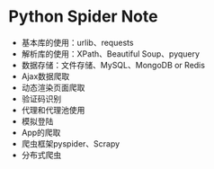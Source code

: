 # Python Spider Note

- 基本库的使用：urlib、requests
- 解析库的使用：XPath、Beautiful Soup、pyquery
- 数据存储：文件存储、MySQL、MongoDB or Redis
- Ajax数据爬取
- 动态渲染页面爬取
- 验证码识别
- 代理和代理池使用
- 模拟登陆
- App的爬取
- 爬虫框架pyspider、Scrapy
- 分布式爬虫